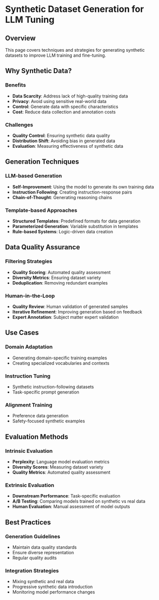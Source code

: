 # Synthetic Dataset Generation for LLM Tuning

## Overview

This page covers techniques and strategies for generating synthetic datasets to improve LLM training and fine-tuning.

## Why Synthetic Data?

### Benefits
- **Data Scarcity**: Address lack of high-quality training data
- **Privacy**: Avoid using sensitive real-world data
- **Control**: Generate data with specific characteristics
- **Cost**: Reduce data collection and annotation costs

### Challenges
- **Quality Control**: Ensuring synthetic data quality
- **Distribution Shift**: Avoiding bias in generated data
- **Evaluation**: Measuring effectiveness of synthetic data

## Generation Techniques

### LLM-based Generation
- **Self-Improvement**: Using the model to generate its own training data
- **Instruction Following**: Creating instruction-response pairs
- **Chain-of-Thought**: Generating reasoning chains

### Template-based Approaches
- **Structured Templates**: Predefined formats for data generation
- **Parameterized Generation**: Variable substitution in templates
- **Rule-based Systems**: Logic-driven data creation

## Data Quality Assurance

### Filtering Strategies
- **Quality Scoring**: Automated quality assessment
- **Diversity Metrics**: Ensuring dataset variety
- **Deduplication**: Removing redundant examples

### Human-in-the-Loop
- **Quality Review**: Human validation of generated samples
- **Iterative Refinement**: Improving generation based on feedback
- **Expert Annotation**: Subject matter expert validation

## Use Cases

### Domain Adaptation
- Generating domain-specific training examples
- Creating specialized vocabularies and contexts

### Instruction Tuning
- Synthetic instruction-following datasets
- Task-specific prompt generation

### Alignment Training
- Preference data generation
- Safety-focused synthetic examples

## Evaluation Methods

### Intrinsic Evaluation
- **Perplexity**: Language model evaluation metrics
- **Diversity Scores**: Measuring dataset variety
- **Quality Metrics**: Automated quality assessment

### Extrinsic Evaluation
- **Downstream Performance**: Task-specific evaluation
- **A/B Testing**: Comparing models trained on synthetic vs real data
- **Human Evaluation**: Manual assessment of model outputs

## Best Practices

### Generation Guidelines
- Maintain data quality standards
- Ensure diverse representation
- Regular quality audits

### Integration Strategies
- Mixing synthetic and real data
- Progressive synthetic data introduction
- Monitoring model performance changes 